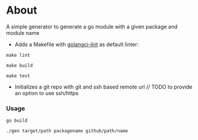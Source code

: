 # About

A simple generator to generate a go module with a given package and module name

* Adds a Makefile with [golangci-lint](https://github.com/golangci/golangci-lint) as default linter:
```
make lint

make build 

make test
```

* Initializes a git repo with git and ssh based remote url // TODO to provide an option to use ssh/https

### Usage

```
go build

./gen target/path packagename github/path/name

```


